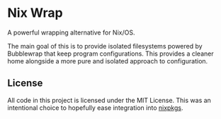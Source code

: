 # Nix Wrap
A powerful wrapping alternative for Nix/OS.

The main goal of this is to provide isolated filesystems powered by Bubblewrap that keep program configurations. This provides a cleaner home alongside a more pure and isolated approach to configuration.

## License
All code in this project is licensed under the MIT License. This was an intentional choice to hopefully ease integration into [nixpkgs](https://github.com/NixOS/nixpkgs).
